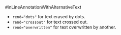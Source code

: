 #inLineAnnotationWithAlternativeText 

- `rend="dots"` for text erased by dots.
- `rend="crossout"` for text crossed out.
- `rend="overwritten"` for text overwritten by another.